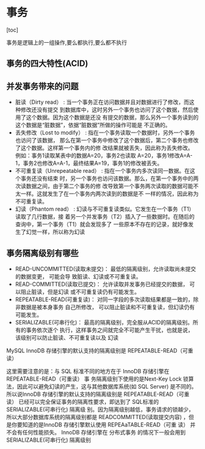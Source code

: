 # 事务

[toc]

事务是逻辑上的一组操作,要么都执行,要么都不执行

## 事务的四大特性(ACID)

## 并发事务带来的问题

* 脏读（Dirty read） : 当⼀个事务正在访问数据并且对数据进⾏了修改，⽽这种修改还没有提交
    到数据库中，这时另外⼀个事务也访问了这个数据，然后使⽤了这个数据。因为这个数据是还没
    有提交的数据，那么另外⼀个事务读到的这个数据是“脏数据”，依据“脏数据”所做的操作可能是
    不正确的。
* 丢失修改（Lost to modify） : 指在⼀个事务读取⼀个数据时，另外⼀个事务也访问了该数据，
    那么在第⼀个事务中修改了这个数据后，第⼆个事务也修改了这个数据。这样第⼀个事务内的修
    改结果就被丢失，因此称为丢失修改。 例如：事务1读取某表中的数据A=20，事务2也读取
    A=20，事务1修改A=A-1，事务2也修改A=A-1，最终结果A=19，事务1的修改被丢失。
* 不可重复读（Unrepeatable read） : 指在⼀个事务内多次读同⼀数据。在这个事务还没有结束
    时，另⼀个事务也访问该数据。那么，在第⼀个事务中的两次读数据之间，由于第⼆个事务的修
    改导致第⼀个事务两次读取的数据可能不太⼀样。这就发⽣了在⼀个事务内两次读到的数据是不
    ⼀样的情况，因此称为不可重复读。
* 幻读（Phantom read） : 幻读与不可重复读类似。它发⽣在⼀个事务（T1）读取了⼏⾏数据，接
    着另⼀个并发事务（T2）插⼊了⼀些数据时。在随后的查询中，第⼀个事务（T1）就会发现多了
    ⼀些原本不存在的记录，就好像发⽣了幻觉⼀样，所以称为幻读  

## 事务隔离级别有哪些  

* READ-UNCOMMITTED(读取未提交)： 最低的隔离级别，允许读取尚未提交的数据变更， 可能会导
    致脏读、幻读或不可重复读。
* READ-COMMITTED(读取已提交)： 允许读取并发事务已经提交的数据， 可以阻⽌脏读，但是幻读
    或不可重复读仍有可能发⽣。
* REPEATABLE-READ(可重复读)： 对同⼀字段的多次读取结果都是⼀致的，除⾮数据是被本身事务
    ⾃⼰所修改， 可以阻⽌脏读和不可重复读，但幻读仍有可能发⽣。
* SERIALIZABLE(可串⾏化)： 最⾼的隔离级别，完全服从ACID的隔离级别。所有的事务依次逐个
    执⾏，这样事务之间就完全不可能产⽣⼲扰，也就是说， 该级别可以防⽌脏读、不可重复读以及
    幻读  

MySQL InnoDB 存储引擎的默认⽀持的隔离级别是 REPEATABLE-READ（可重读）  

这⾥需要注意的是：与 SQL 标准不同的地⽅在于 InnoDB 存储引擎在 REPEATABLE-READ（可重读） 事
务隔离级别下使⽤的是Next-Key Lock 锁算法，因此可以避免幻读的产⽣，这与其他数据库系统(如
SQL Server) 是不同的。所以说InnoDB 存储引擎的默认⽀持的隔离级别是 REPEATABLE-READ（可重
读） 已经可以完全保证事务的隔离性要求，即达到了 SQL标准的 SERIALIZABLE(可串⾏化) 隔离级
别。因为隔离级别越低，事务请求的锁越少，所以⼤部分数据库系统的隔离级别都是 READCOMMITTED(读取提交内容) ，但是你要知道的是InnoDB 存储引擎默认使⽤ REPEAaTABLE-READ（可重
读） 并不会有任何性能损失。
InnoDB 存储引擎在 分布式事务 的情况下⼀般会⽤到 SERIALIZABLE(可串⾏化) 隔离级别  